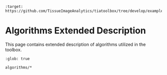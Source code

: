 ```{image} https://user-images.githubusercontent.com/74412979/145408251-0420e41c-d183-44e9-a131-9a7229776b72.png
:target: https://github.com/TissueImageAnalytics/tiatoolbox/tree/develop/examples
```

# Algorithms Extended Description

This page contains extended description of algorithms utilized in the toolbox.

```{toctree}
:glob: true

algorithms/*
```
